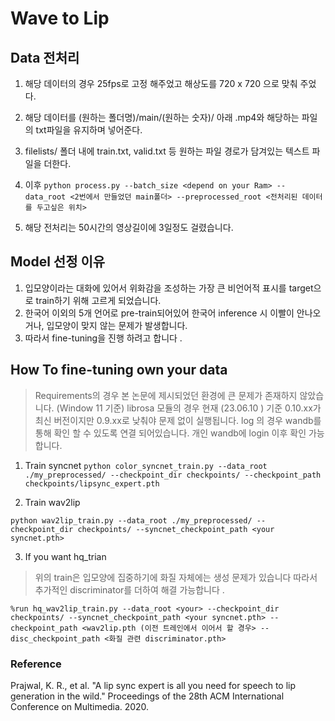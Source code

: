 # Wave to Lip 


## Data 전처리 

1. 해당 데이터의 경우 25fps로 고정 해주었고 해상도를 720 x 720 으로 맞춰 주었다. 
2. 해당 데이터를  (원하는 폴더명)/main/(원하는 숫자)/ 아래 .mp4와 해당하는 파일의 txt파일을 유지하며 넣어준다.
3. filelists/ 폴더 내에 train.txt, valid.txt 등 원하는 파일 경로가 담겨있는 텍스트 파일을 더한다.  
4. 이후 `python process.py --batch_size <depend on your Ram> --data_root <2번에서 만들었던 main폴더> --preprocessed_root <전처리된 데이터를 두고싶은 위치>`

5. 해당 전처리는 50시간의 영상길이에 3일정도 걸렸습니다. 

## Model 선정 이유 

1. 입모양이라는 대화에 있어서 위화감을 조성하는 가장 큰 비언어적 표시를 target으로 train하기 위해 고르게 되었습니다. 
2. 한국어 이외의 5개 언어로 pre-train되어있어 한국어 inference 시 이빨이 안나오거나, 입모양이 맞지 않는 문제가 발생합니다. 
3. 따라서 fine-tuning을 진행 하려고 합니다 .



## How To fine-tuning own your data 

> Requirements의 경우 본 논문에 제시되었던 환경에 큰 문제가 존재하지 않았습니다. (Window 11 기준) 
> librosa 모듈의 경우 현재 (23.06.10 ) 기준 0.10.xx가 최신 버전이지만 0.9.xx로 낮춰야 문제 없이 실행됩니다. 
> log 의 경우 wandb를 통해 확인 할 수 있도록 연결 되어있습니다. 개인 wandb에 login 이후 확인 가능합니다. 

1. Train syncnet
`python color_syncnet_train.py --data_root ./my_preprocessed/ --checkpoint_dir checkpoints/ --checkpoint_path checkpoints/lipsync_expert.pth`

2. Train wav2lip 

`python wav2lip_train.py --data_root ./my_preprocessed/ --checkpoint_dir checkpoints/ --syncnet_checkpoint_path <your syncnet.pth>`

3. If you want hq_trian 
> 위의 train은 입모양에 집중하기에 화질 자체에는 생성 문제가 있습니다 따라서 추가적인 discriminator를 더하여 해결 가능합니다 .

`%run hq_wav2lip_train.py --data_root <your> --checkpoint_dir checkpoints/ --syncnet_checkpoint_path <your syncnet.pth> --checkpoint_path <wav2lip.pth (이전 트레인에서 이어서 할 경우> --disc_checkpoint_path <화질 관련 discriminator.pth>`





### Reference
Prajwal, K. R., et al. "A lip sync expert is all you need for speech to lip generation in the wild." Proceedings of the 28th ACM International Conference on Multimedia. 2020.
